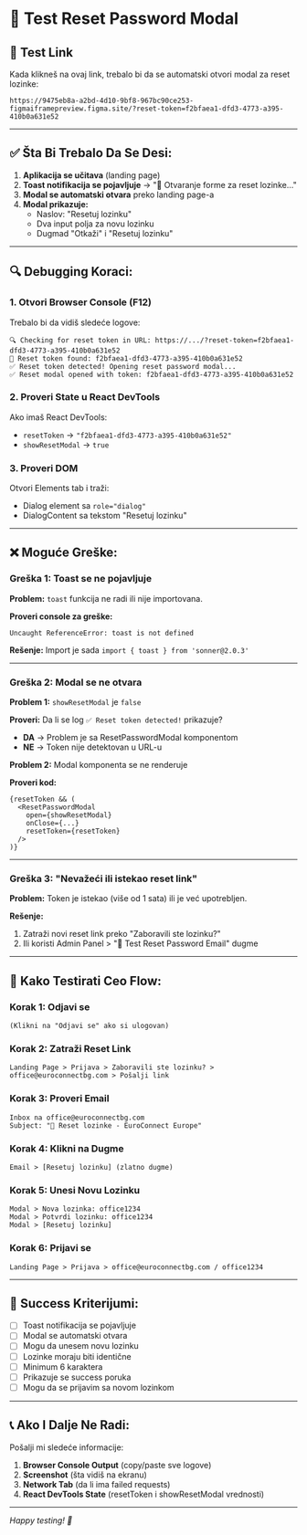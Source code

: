 # 🧪 Test Reset Password Modal

## 🔗 Test Link

Kada klikneš na ovaj link, trebalo bi da se automatski otvori modal za reset lozinke:

```
https://9475eb8a-a2bd-4d10-9bf8-967bc90ce253-figmaiframepreview.figma.site/?reset-token=f2bfaea1-dfd3-4773-a395-410b0a631e52
```

---

## ✅ Šta Bi Trebalo Da Se Desi:

1. **Aplikacija se učitava** (landing page)
2. **Toast notifikacija se pojavljuje** → "🔐 Otvaranje forme za reset lozinke..."
3. **Modal se automatski otvara** preko landing page-a
4. **Modal prikazuje:**
   - Naslov: "Resetuj lozinku"
   - Dva input polja za novu lozinku
   - Dugmad "Otkaži" i "Resetuj lozinku"

---

## 🔍 Debugging Koraci:

### 1. Otvori Browser Console (F12)

Trebalo bi da vidiš sledeće logove:

```
🔍 Checking for reset token in URL: https://.../?reset-token=f2bfaea1-dfd3-4773-a395-410b0a631e52
🔑 Reset token found: f2bfaea1-dfd3-4773-a395-410b0a631e52
✅ Reset token detected! Opening reset password modal...
✅ Reset modal opened with token: f2bfaea1-dfd3-4773-a395-410b0a631e52
```

### 2. Proveri State u React DevTools

Ako imaš React DevTools:
- `resetToken` → `"f2bfaea1-dfd3-4773-a395-410b0a631e52"`
- `showResetModal` → `true`

### 3. Proveri DOM

Otvori Elements tab i traži:
- Dialog element sa `role="dialog"`
- DialogContent sa tekstom "Resetuj lozinku"

---

## ❌ Moguće Greške:

### Greška 1: Toast se ne pojavljuje

**Problem:** `toast` funkcija ne radi ili nije importovana.

**Proveri console za greške:**
```
Uncaught ReferenceError: toast is not defined
```

**Rešenje:** Import je sada `import { toast } from 'sonner@2.0.3'`

---

### Greška 2: Modal se ne otvara

**Problem 1:** `showResetModal` je `false`

**Proveri:** Da li se log `✅ Reset token detected!` prikazuje?
- **DA** → Problem je sa ResetPasswordModal komponentom
- **NE** → Token nije detektovan u URL-u

**Problem 2:** Modal komponenta se ne renderuje

**Proveri kod:**
```tsx
{resetToken && (
  <ResetPasswordModal
    open={showResetModal}
    onClose={...}
    resetToken={resetToken}
  />
)}
```

---

### Greška 3: "Nevažeći ili istekao reset link"

**Problem:** Token je istekao (više od 1 sata) ili je već upotrebljen.

**Rešenje:** 
1. Zatraži novi reset link preko "Zaboravili ste lozinku?"
2. Ili koristi Admin Panel > "🔐 Test Reset Password Email" dugme

---

## 🎯 Kako Testirati Ceo Flow:

### Korak 1: Odjavi se
```
(Klikni na "Odjavi se" ako si ulogovan)
```

### Korak 2: Zatraži Reset Link
```
Landing Page > Prijava > Zaboravili ste lozinku? > office@euroconnectbg.com > Pošalji link
```

### Korak 3: Proveri Email
```
Inbox na office@euroconnectbg.com
Subject: "🔑 Reset lozinke - EuroConnect Europe"
```

### Korak 4: Klikni na Dugme
```
Email > [Resetuj lozinku] (zlatno dugme)
```

### Korak 5: Unesi Novu Lozinku
```
Modal > Nova lozinka: office1234
Modal > Potvrdi lozinku: office1234
Modal > [Resetuj lozinku]
```

### Korak 6: Prijavi se
```
Landing Page > Prijava > office@euroconnectbg.com / office1234
```

---

## 🎉 Success Kriterijumi:

- [ ] Toast notifikacija se pojavljuje
- [ ] Modal se automatski otvara
- [ ] Mogu da unesem novu lozinku
- [ ] Lozinke moraju biti identične
- [ ] Minimum 6 karaktera
- [ ] Prikazuje se success poruka
- [ ] Mogu da se prijavim sa novom lozinkom

---

## 📞 Ako I Dalje Ne Radi:

Pošalji mi sledeće informacije:

1. **Browser Console Output** (copy/paste sve logove)
2. **Screenshot** (šta vidiš na ekranu)
3. **Network Tab** (da li ima failed requests)
4. **React DevTools State** (resetToken i showResetModal vrednosti)

---

_Happy testing! 🚀_
